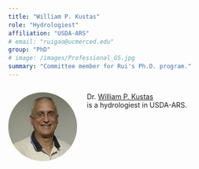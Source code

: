 ```yaml
---
title: "William P. Kustas"
role: "Hydrologiest"
affiliation: "USDA-ARS"
# email: "ruigao@ucmerced.edu"
group: "PhD"
# image: /images/Professional_GS.jpg
summary: "Committee member for Rui's Ph.D. program."
---
```


<div style="display: flex; align-items: flex-start; gap: 20px; margin-bottom: 20px;">

  <img src="/images/bill-kustas.jpg" alt="William P. Kustas"
       style="width: 140px; height: 140px; object-fit: cover; border-radius: 50%; flex-shrink: 0;">

  <div>
    <p>Dr. <a href="https://www.ars.usda.gov/northeast-area/beltsville-md-barc/beltsville-agricultural-research-center/hydrology-and-remote-sensing-laboratory/people/william-kustas/" target="_blank">William P. Kustas</a><br>is a hydrologiest in USDA-ARS.</p>
  </div>

</div>